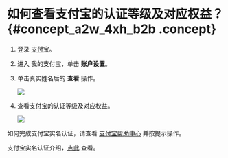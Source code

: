 # 如何查看支付宝的认证等级及对应权益？ {#concept_a2w_4xh_b2b .concept}

1.  登录 [支付宝](https://www.alipay.com/)。
2.  进入 我的支付宝，单击 **账户设置**。
3.  单击真实姓名后的 **查看** 操作。

    ![](http://static-aliyun-doc.oss-cn-hangzhou.aliyuncs.com/assets/img/14625/6095_zh-CN.png)

4.  查看支付宝的认证等级及对应权益。

    ![](http://static-aliyun-doc.oss-cn-hangzhou.aliyuncs.com/assets/img/14625/6096_zh-CN.png)


如何完成支付宝实名认证，请查看 [支付宝帮助中心](https://cshall.alipay.com/hall/index.htm) 并按提示操作。

支付宝实名认证介绍，[点此](https://cshall.alipay.com/lab/help_detail.htm?help_id=211779&keyword=%CE%D2%B5%C4%D6%A7%B8%B6%B1%A6%CA%B5%C3%FB%C8%CF%D6%A4&sToken=s-5dabeb01403a4c9b8afcd203405f7304&from=search&flag=0) 查看。


